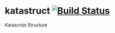 # katastruct [![Build Status](https://img.shields.io/badge/katascript-build-blue.svg)](https://github.com/Ardoise/katastel)
Katascript Structure
